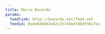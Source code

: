 ```yaml
---
title: Marco Bonardo
params:
  feedlink: http://bonardo.net/feed.xml
  feedid: 8ade6d0863a82c25745bd7d0df961fec
---
```

